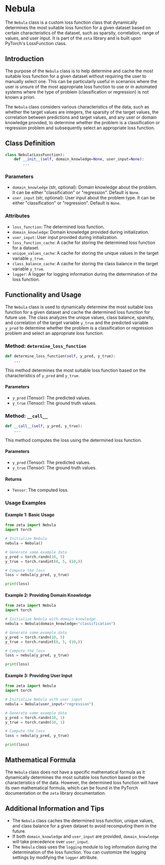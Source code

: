 # Nebula

The `Nebula` class is a custom loss function class that dynamically determines the most suitable loss function for a given dataset based on certain characteristics of the dataset, such as sparsity, correlation, range of values, and user input. It is part of the `zeta` library and is built upon PyTorch's LossFunction class.

## Introduction

The purpose of the `Nebula` class is to help determine and cache the most suitable loss function for a given dataset without requiring the user to manually select one. This can be particularly useful in scenarios where the user is unsure of the most appropriate loss function to use or in automated systems where the type of problem (classification or regression) is not known a priori.

The `Nebula` class considers various characteristics of the data, such as whether the target values are integers, the sparsity of the target values, the correlation between predictions and target values, and any user or domain knowledge provided, to determine whether the problem is a classification or regression problem and subsequently select an appropriate loss function.

## Class Definition

```python
class Nebula(LossFunction):
    def __init__(self, domain_knowledge=None, user_input=None):
        ...
```

### Parameters

- `domain_knowledge` (str, optional): Domain knowledge about the problem. It can be either "classification" or "regression". Default is `None`.
- `user_input` (str, optional): User input about the problem type. It can be either "classification" or "regression". Default is `None`.

### Attributes

- `loss_function`: The determined loss function.
- `domain_knowledge`: Domain knowledge provided during initialization.
- `user_input`: User input provided during initialization.
- `loss_function_cache`: A cache for storing the determined loss function for a dataset.
- `unique_values_cache`: A cache for storing the unique values in the target variable `y_true`.
- `class_balance_cache`: A cache for storing the class balance in the target variable `y_true`.
- `logger`: A logger for logging information during the determination of the loss function.

## Functionality and Usage

The `Nebula` class is used to dynamically determine the most suitable loss function for a given dataset and cache the determined loss function for future use. The class analyzes the unique values, class balance, sparsity, and correlation of the target variable `y_true` and the predicted variable `y_pred` to determine whether the problem is a classification or regression problem and select an appropriate loss function.

### Method: `determine_loss_function`

```python
def determine_loss_function(self, y_pred, y_true):
    ...
```

This method determines the most suitable loss function based on the characteristics of `y_pred` and `y_true`.

#### Parameters

- `y_pred` (Tensor): The predicted values.
- `y_true` (Tensor): The ground truth values.

### Method: `__call__`

```python
def __call__(self, y_pred, y_true):
    ...
```

This method computes the loss using the determined loss function.

#### Parameters

- `y_pred` (Tensor): The predicted values.
- `y_true` (Tensor): The ground truth values.

#### Returns

- `Tensor`: The computed loss.

### Usage Examples

#### Example 1: Basic Usage

```python
from zeta import Nebula
import torch

# Initialize Nebula
nebula = Nebula()

# Generate some example data
y_pred = torch.randn(10, 5)
y_true = torch.randint(0, 5, (10,))

# Compute the loss
loss = nebula(y_pred, y_true)

print(loss)
```

#### Example 2: Providing Domain Knowledge

```python
from zeta import Nebula
import torch

# Initialize Nebula with domain knowledge
nebula = Nebula(domain_knowledge="classification")

# Generate some example data
y_pred = torch.randn(10, 5)
y_true = torch.randint(0, 5, (10,))

# Compute the loss
loss = nebula(y_pred, y_true)

print(loss)
```

#### Example 3: Providing User Input

```python
from zeta import Nebula
import torch

# Initialize Nebula with user input
nebula = Nebula(user_input="regression")

# Generate some example data
y_pred = torch.randn(10, 1)
y_true = torch.randn(10, 1)

# Compute the loss
loss = nebula(y_pred, y_true)

print(loss)
```

## Mathematical Formula

The `Nebula` class does not have a specific mathematical formula as it dynamically determines the most suitable loss function based on the characteristics of the data. However, the determined loss function will have its own mathematical formula, which can be found in the PyTorch documentation or the `zeta` library documentation.

## Additional Information and Tips

- The `Nebula` class caches the determined loss function, unique values, and class balance for a given dataset to avoid recomputing them in the future.
- If both `domain_knowledge` and `user_input` are provided, `domain_knowledge` will take precedence over `user_input`.
- The `Nebula` class uses the `logging` module to log information during the determination of the loss function. You can customize the logging settings by modifying the `logger` attribute.

